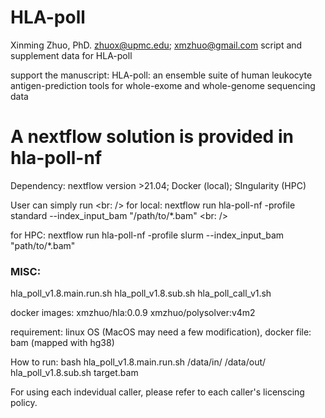 # HLA-poll
Xinming Zhuo, PhD. zhuox@upmc.edu; xmzhuo@gmail.com
script and supplement data for HLA-poll

support the manuscript:
HLA-poll: an ensemble suite of human leukocyte antigen-prediction tools for whole-exome and whole-genome sequencing data 


# A nextflow solution is provided in hla-poll-nf
Dependency: nextflow version >21.04; Docker (local); SIngularity (HPC)

User can simply run <br: />
for local:
nextflow run hla-poll-nf -profile standard --index_input_bam "/path/to/*.bam" <br: />

for HPC:
nextflow run hla-poll-nf -profile slurm --index_input_bam "path/to/*.bam"



### MISC:
hla_poll_v1.8.main.run.sh
hla_poll_v1.8.sub.sh
hla_poll_call_v1.sh

docker images:
xmzhuo/hla:0.0.9
xmzhuo/polysolver:v4m2

requirement: linux OS (MacOS may need a few modification), docker
file: bam (mapped with hg38)

How to run:
bash hla_poll_v1.8.main.run.sh /data/in/ /data/out/ hla_poll_v1.8.sub.sh target.bam


For using each indevidual caller, please refer to each caller's licenscing policy.


